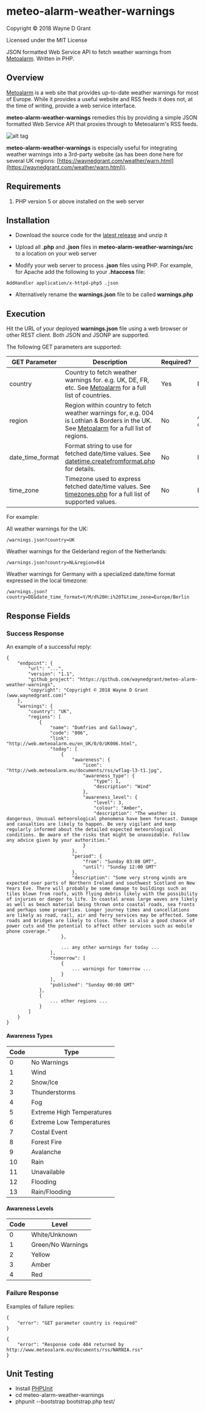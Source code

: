 # meteo-alarm-weather-warnings

Copyright © 2018 Wayne D Grant

Licensed under the MIT License

JSON formatted Web Service API to fetch weather warnings from [Metoalarm](http://www.meteoalarm.eu/). Written in PHP.

## Overview

[Metoalarm](http://www.meteoalarm.eu/) is a web site that provides up-to-date weather warnings for most of Europe. While it provides a useful website and RSS feeds it does not, at the time of writing, provide a web service interface.

**meteo-alarm-weather-warnings** remedies this by providing a simple JSON formatted Web Service API that proxies through to Meteoalarm's RSS feeds.

![alt tag](meteo-alarm-weather-warnings.png)

**meteo-alarm-weather-warnings** is especially useful for integrating weather warnings into a 3rd-party website (as has been done here for several UK regions: [https://waynedgrant.com/weather/warn.html](https://waynedgrant.com/weather/warn.html)).

## Requirements

1. PHP version 5 or above installed on the web server

## Installation

* Download the source code for the [latest release](https://github.com/waynedgrant/meteo-alarm-weather-warnings/releases) and unzip it

* Upload all **.php** and **.json** files in **meteo-alarm-weather-warnings/src** to a location on your web server

* Modify your web server to process **.json** files using PHP. For example, for Apache add the following to your **.htaccess** file:

```
AddHandler application/x-httpd-php5 .json
```

* Alternatively rename the **warnings.json** file to be called **warnings.php**

## Execution

Hit the URL of your deployed **warnings.json** file using a web browser or other REST client. Both JSON and JSONP are supported.

The following GET parameters are supported:

| GET Parameter    | Description                                                                                                                                                          | Required? | Default Value          |
|------------------|----------------------------------------------------------------------------------------------------------------------------------------------------------------------|-----------|------------------------|
| country          | Country to fetch weather warnings for. e.g. UK, DE, FR, etc. See [Metoalarm](http://www.meteoalarm.eu/) for a full list of countries.                                | Yes       | N/A                    |
| region           | Region within country to fetch weather warnings for, e.g. 004 is Lothian & Borders in the UK. See [Metoalarm](http://www.meteoalarm.eu/) for a full list of regions. | No        | All regions in country |
| date_time_format | Format string to use for fetched date/time values. See [datetime.createfromformat.php](http://php.net/manual/en/datetime.createfromformat.php) for details.          | No        | l H:i T                |
| time_zone        | Timezone used to express fetched date/time values. See [timezones.php](http://php.net/manual/en/timezones.php) for a full list of supported values.                  | No        | Europe/London          |

For example:

All weather warnings for the UK:

```
/warnings.json?country=UK
```

Weather warnings for the Gelderland region of the Netherlands:

```
/warnings.json?country=NL&region=014
```

Weather warnings for Germany with a specialized date/time format expressed in the local timezone:

```
/warnings.json?country=DE&date_time_format=Y/M/d%20H:i%20T&time_zone=Europe/Berlin
```

## Response Fields

### Success Response

An example of a successful reply:

```
{
    "endpoint": {
        "url": "...",
        "version": "1.1",
        "github_project": "https://github.com/waynedgrant/meteo-alarm-weather-warnings",
        "copyright": "Copyright © 2018 Wayne D Grant (www.waynedgrant.com)"
    },
    "warnings": {
        "country": "UK",
        "regions": [
            {
                "name": "Dumfries and Galloway",
                "code": "006",
                "link": "http://web.meteoalarm.eu/en_UK/0/0/UK006.html",
                "today": [
                    {
                        "awareness": {
                            "icon": "http://web.meteoalarm.eu/documents/rss/wflag-l3-t1.jpg",
                            "awareness_type": {
                                "type": 1,
                                "description": "Wind"
                            },
                            "awareness_level": {
                                "level": 3,
                                "colour": "Amber",
                                "description": "The weather is dangerous. Unusual meteorological phenomena have been forecast. Damage and casualties are likely to happen. Be very vigilant and keep regularly informed about the detailed expected meteorological conditions. Be aware of the risks that might be unavoidable. Follow any advice given by your authorities."
                            }
                        },
                        "period": {
                            "from": "Sunday 03:00 GMT",
                            "until": "Sunday 12:00 GMT"
                        },
                        "description": "Some very strong winds are expected over parts of Northern Ireland and southwest Scotland on New Years Eve. There will probably be some damage to buildings such as tiles blown from roofs, with flying debris likely with the possibility of injuries or danger to life. In coastal areas large waves are likely as well as beach material being thrown onto coastal roads, sea fronts and perhaps some properties. Longer journey times and cancellations are likely as road, rail, air and ferry services may be affected. Some roads and bridges are likely to close. There is also a good chance of power cuts and the potential to affect other services such as mobile phone coverage."
                    },

                    ... any other warnings for today ...
                ],
                "tomorrow": [
                    {
                        ... warnings for tomorrow ...
                    }
                ],
                "published": "Sunday 00:00 GMT"
            },
            {
                ... other regions ...
            }
        ]
    }
}
```

#### Awareness Types

| Code | Type                      |
|------|---------------------------|
| 0    | No Warnings               |
| 1    | Wind                      |
| 2    | Snow/Ice                  |
| 3    | Thunderstorms             |
| 4    | Fog                       |
| 5    | Extreme High Temperatures |
| 6    | Extreme Low Temperatures  |
| 7    | Costal Event              |
| 8    | Forest Fire               |
| 9    | Avalanche                 |
| 10   | Rain                      |
| 11   | Unavailable               |
| 12   | Flooding                  |
| 13   | Rain/Flooding             |

#### Awareness Levels

| Code | Level             |
|------|-------------------|
| 0    | White/Unknown     |
| 1    | Green/No Warnings |
| 2    | Yellow            |
| 3    | Amber             |
| 4    | Red               |

### Failure Response

Examples of failure replies:

```
{
    "error": "GET parameter country is required"
}
```

```
{
    "error": "Response code 404 returned by http://www.meteoalarm.eu/documents/rss/NARNIA.rss"
}
```

## Unit Testing

* Install [PHPUnit](https://phpunit.de/)
* cd meteo-alarm-weather-warnings
* phpunit --bootstrap bootstrap.php test/
